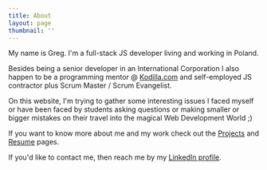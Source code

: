 ```yaml
---
title: About
layout: page
thumbnail: ''
---
```

My name is Greg. I'm a full-stack JS developer living and working in Poland.

Besides being a senior developer in an International Corporation I also happen to be a programming mentor @ [Kodilla.com](https://kodilla.com) and self-employed JS contractor plus  Scrum Master / Scrum Evangelist.

On this website, I'm trying to gather some interesting issues I faced myself or have been faced by students asking questions or making smaller or bigger mistakes on their travel into the magical Web Development World ;)

If you want to know more about me and my work check out the [Projects](/projects) and [Resume](/resume) pages.

If you'd like to contact me, then reach me by my [LinkedIn profile](https://pl.linkedin.com/in/grzegorz-twardowski-7b1082b2).
